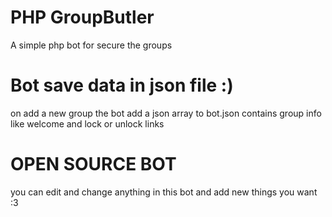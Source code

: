 # PHP GroupButler
A simple php bot for secure the groups 

# Bot save data in json file :)
on add a new group the bot add a json array to bot.json
contains group info like welcome and lock or unlock links

# OPEN SOURCE BOT
you can edit and change anything in this bot and add new things you want :3


